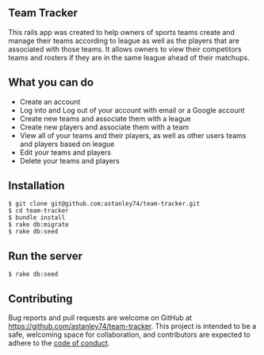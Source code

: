 ## Team Tracker

This rails app was created to help owners of sports teams create and manage their teams according to league as well as the players that are associated with those teams. It allows owners to view their competitors teams and rosters if they are in the same league ahead of their matchups.

## What you can do

- Create an account
- Log into and Log out of your account with email or a Google account
- Create new teams and associate them with a league
- Create new players and associate them with a team
- View all of your teams and their players, as well as other users teams and players based on league
- Edit your teams and players
- Delete your teams and players

## Installation

    $ git clone git@github.com:astanley74/team-tracker.git
    $ cd team-tracker
    $ bundle install
    $ rake db:migrate
    $ rake db:seed

## Run the server

    $ rake db:seed

## Contributing

Bug reports and pull requests are welcome on GitHub at https://github.com/astanley74/team-tracker. This project is intended to be a safe, welcoming space for collaboration, and contributors are expected to adhere to the [code of conduct](https://github.com/astanley74/team-tracker/blob/master/CODE_OF_CONDUCT.md).